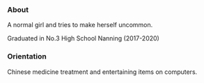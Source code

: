 ### About
A normal girl and tries to make herself uncommon.

Graduated in No.3 High School Nanning (2017-2020)

### Orientation
Chinese medicine treatment and entertaining items on computers.
